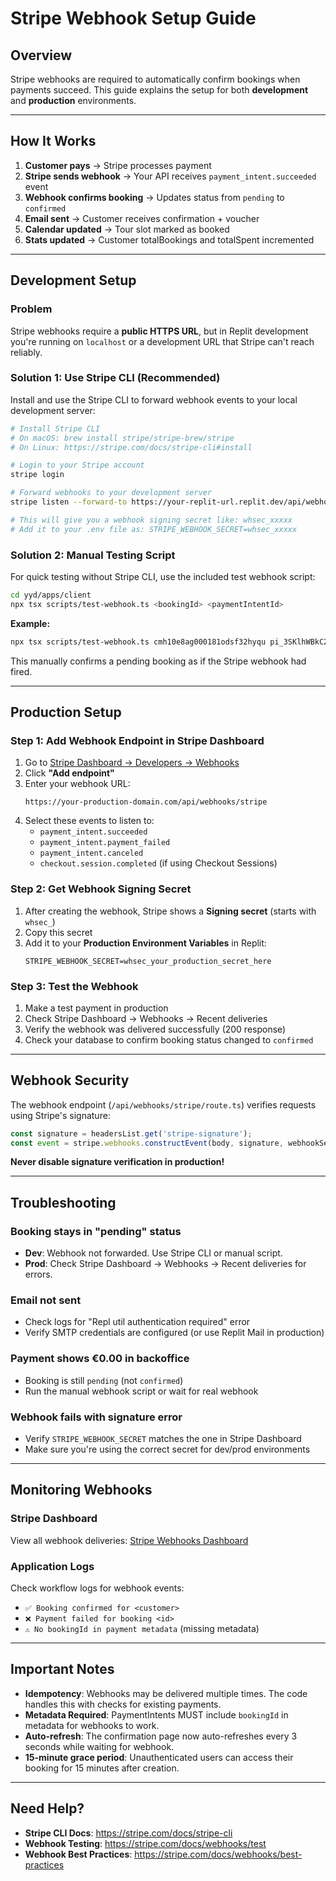 # Stripe Webhook Setup Guide

## Overview
Stripe webhooks are required to automatically confirm bookings when payments succeed. This guide explains the setup for both **development** and **production** environments.

---

## How It Works

1. **Customer pays** → Stripe processes payment
2. **Stripe sends webhook** → Your API receives `payment_intent.succeeded` event
3. **Webhook confirms booking** → Updates status from `pending` to `confirmed`
4. **Email sent** → Customer receives confirmation + voucher
5. **Calendar updated** → Tour slot marked as booked
6. **Stats updated** → Customer totalBookings and totalSpent incremented

---

## Development Setup

### Problem
Stripe webhooks require a **public HTTPS URL**, but in Replit development you're running on `localhost` or a development URL that Stripe can't reach reliably.

### Solution 1: Use Stripe CLI (Recommended)
Install and use the Stripe CLI to forward webhook events to your local development server:

```bash
# Install Stripe CLI
# On macOS: brew install stripe/stripe-brew/stripe
# On Linux: https://stripe.com/docs/stripe-cli#install

# Login to your Stripe account
stripe login

# Forward webhooks to your development server
stripe listen --forward-to https://your-replit-url.replit.dev/api/webhooks/stripe

# This will give you a webhook signing secret like: whsec_xxxxx
# Add it to your .env file as: STRIPE_WEBHOOK_SECRET=whsec_xxxxx
```

### Solution 2: Manual Testing Script
For quick testing without Stripe CLI, use the included test webhook script:

```bash
cd yyd/apps/client
npx tsx scripts/test-webhook.ts <bookingId> <paymentIntentId>
```

**Example:**
```bash
npx tsx scripts/test-webhook.ts cmh10e8ag000181odsf32hyqu pi_3SKlhWBkC2gtgckm1elmBEy5
```

This manually confirms a pending booking as if the Stripe webhook had fired.

---

## Production Setup

### Step 1: Add Webhook Endpoint in Stripe Dashboard

1. Go to [Stripe Dashboard → Developers → Webhooks](https://dashboard.stripe.com/webhooks)
2. Click **"Add endpoint"**
3. Enter your webhook URL:
   ```
   https://your-production-domain.com/api/webhooks/stripe
   ```
4. Select these events to listen to:
   - `payment_intent.succeeded`
   - `payment_intent.payment_failed`
   - `payment_intent.canceled`
   - `checkout.session.completed` (if using Checkout Sessions)

### Step 2: Get Webhook Signing Secret

1. After creating the webhook, Stripe shows a **Signing secret** (starts with `whsec_`)
2. Copy this secret
3. Add it to your **Production Environment Variables** in Replit:
   ```
   STRIPE_WEBHOOK_SECRET=whsec_your_production_secret_here
   ```

### Step 3: Test the Webhook

1. Make a test payment in production
2. Check Stripe Dashboard → Webhooks → Recent deliveries
3. Verify the webhook was delivered successfully (200 response)
4. Check your database to confirm booking status changed to `confirmed`

---

## Webhook Security

The webhook endpoint (`/api/webhooks/stripe/route.ts`) verifies requests using Stripe's signature:

```typescript
const signature = headersList.get('stripe-signature');
const event = stripe.webhooks.constructEvent(body, signature, webhookSecret);
```

**Never disable signature verification in production!**

---

## Troubleshooting

### Booking stays in "pending" status
- **Dev**: Webhook not forwarded. Use Stripe CLI or manual script.
- **Prod**: Check Stripe Dashboard → Webhooks → Recent deliveries for errors.

### Email not sent
- Check logs for "Repl util authentication required" error
- Verify SMTP credentials are configured (or use Replit Mail in production)

### Payment shows €0.00 in backoffice
- Booking is still `pending` (not `confirmed`)
- Run the manual webhook script or wait for real webhook

### Webhook fails with signature error
- Verify `STRIPE_WEBHOOK_SECRET` matches the one in Stripe Dashboard
- Make sure you're using the correct secret for dev/prod environments

---

## Monitoring Webhooks

### Stripe Dashboard
View all webhook deliveries: [Stripe Webhooks Dashboard](https://dashboard.stripe.com/webhooks)

### Application Logs
Check workflow logs for webhook events:
- `✅ Booking confirmed for <customer>`
- `❌ Payment failed for booking <id>`
- `⚠️ No bookingId in payment metadata` (missing metadata)

---

## Important Notes

- **Idempotency**: Webhooks may be delivered multiple times. The code handles this with checks for existing payments.
- **Metadata Required**: PaymentIntents MUST include `bookingId` in metadata for webhooks to work.
- **Auto-refresh**: The confirmation page now auto-refreshes every 3 seconds while waiting for webhook.
- **15-minute grace period**: Unauthenticated users can access their booking for 15 minutes after creation.

---

## Need Help?

- **Stripe CLI Docs**: https://stripe.com/docs/stripe-cli
- **Webhook Testing**: https://stripe.com/docs/webhooks/test
- **Webhook Best Practices**: https://stripe.com/docs/webhooks/best-practices
